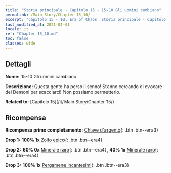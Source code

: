 ```yaml
---
title: "Storia principale - Capitolo 15 - 15-10 Gli uomini cambiano"
permalink: /Main Story/Chapter 15_10/
excerpt: "Capitolo 15 - 10. Era of Chaos  Storia principale - Capitolo 15_10. 15-10 Gli uomini cambiano"
last_modified_at: 2021-04-01
locale: it
ref: "Chapter 15_10.md"
toc: false
classes: wide
---
```


## Dettagli

 **Nome:** 15-10 Gli uomini cambiano

 **Descrizione:** Questa gente ha perso il senno! Stanno cercando di evocare dei Demoni per scacciarci! Non possiamo permetterlo.

 **Related to:** [Capitolo 15](/it/Main Story/Chapter 15/)

## Ricompensa

 **Ricompensa primo completamento:** [Chiave d'argento](/it/Items/con_693/){: .btn .btn--era3}

 **Drop 1:** **100% 1x** [Zolfo epico](/it/Items/mat_50/){: .btn .btn--era4}

 **Drop 2:** **60% 0x** [Minerale raro](/it/Items/mat_40/){: .btn .btn--era4}, **40% 1x** [Minerale raro](/it/Items/mat_40/){: .btn .btn--era4}

 **Drop 3:** **100% 1x** [Pergamene incantesimi](/it/Items/con_694/){: .btn .btn--era3}

